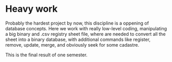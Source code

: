 # Heavy work

Probably the hardest project by now, this discipline is a oppening of database concepts. Here we work with really low-level coding, 
manipulating a big binary and .csv registry sheet file, where are needed to convert all the sheet into a binary database, with additional
commands like register, remove, update, merge, and obviously seek for some cadastre.

This is the final result of one semester.
